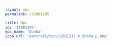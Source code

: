 ```yaml
---
layout: npc
permalink: /11001295

title: Npc
id: '11001295'
npc_name: 'Dunba'
icon_url: 'portrait/npc/11001217_m_dunba_p.png'
---
```

